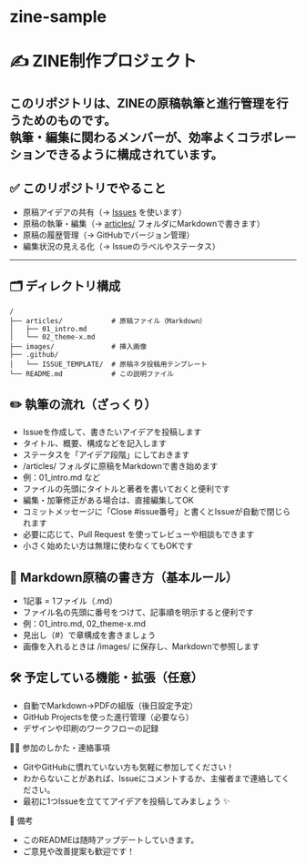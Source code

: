 # zine-sample

# ✍️ ZINE制作プロジェクト
このリポジトリは、ZINEの原稿執筆と進行管理を行うためのものです。  
執筆・編集に関わるメンバーが、効率よくコラボレーションできるように構成されています。
---

## ✅ このリポジトリでやること
- 原稿アイデアの共有（→ [Issues](../../issues) を使います）
- 原稿の執筆・編集（→ [articles/](./articles) フォルダにMarkdownで書きます）
- 原稿の履歴管理（→ GitHubでバージョン管理）
- 編集状況の見える化（→ Issueのラベルやステータス）
---

## 🗂 ディレクトリ構成
```plaintext
/
├── articles/            # 原稿ファイル（Markdown）
│   ├── 01_intro.md
│   └── 02_theme-x.md
├── images/              # 挿入画像
├── .github/
│   └── ISSUE_TEMPLATE/  # 原稿ネタ投稿用テンプレート
└── README.md            # この説明ファイル

```
## ✏️ 執筆の流れ（ざっくり）

* Issueを作成して、書きたいアイデアを投稿します
* タイトル、概要、構成などを記入します
* ステータスを「アイデア段階」にしておきます
* /articles/ フォルダに原稿をMarkdownで書き始めます
* 例：01_intro.md など
* ファイルの先頭にタイトルと著者を書いておくと便利です
* 編集・加筆修正がある場合は、直接編集してOK
* コミットメッセージに「Close #issue番号」と書くとIssueが自動で閉じられます
* 必要に応じて、Pull Request を使ってレビューや相談もできます
* 小さく始めたい方は無理に使わなくてもOKです

## 📄 Markdown原稿の書き方（基本ルール）
* 1記事 = 1ファイル（.md）
* ファイル名の先頭に番号をつけて、記事順を明示すると便利です
* 例：01_intro.md, 02_theme-x.md
* 見出し（#）で章構成を書きましょう
* 画像を入れるときは /images/ に保存し、Markdownで参照します

## 🛠 予定している機能・拡張（任意）
* 自動でMarkdown→PDFの組版（後日設定予定）
* GitHub Projectsを使った進行管理（必要なら）
* デザインや印刷のワークフローの記録

🙋‍♀️ 参加のしかた・連絡事項
* GitやGitHubに慣れていない方も気軽に参加してください！
* わからないことがあれば、Issueにコメントするか、主催者まで連絡してください。
* 最初に1つIssueを立ててアイデアを投稿してみましょう ✨

📌 備考
* このREADMEは随時アップデートしていきます。
* ご意見や改善提案も歓迎です！
